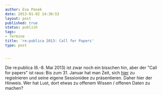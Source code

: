 ```yaml
---
author: Eva Panek
date: 2013-01-02 14:30:53
layout: post
published: true
status: publish
tags:
- Termine
title: 're:publica 2013: Call for Papers'
type: post


---
```


Die re:publica (6.-8. Mai 2013) ist zwar noch ein bisschen hin, aber der "Call for papers" ist raus: Bis zum 31. Januar hat man Zeit, sich [hier](http://re-publica.de/news/call-papers) zu registrieren und seine eigene Sessionidee zu präsentieren. Daher hier der Hinweis. Wer hat Lust, dort etwas zu offenem Wissen / offenen Daten zu machen?